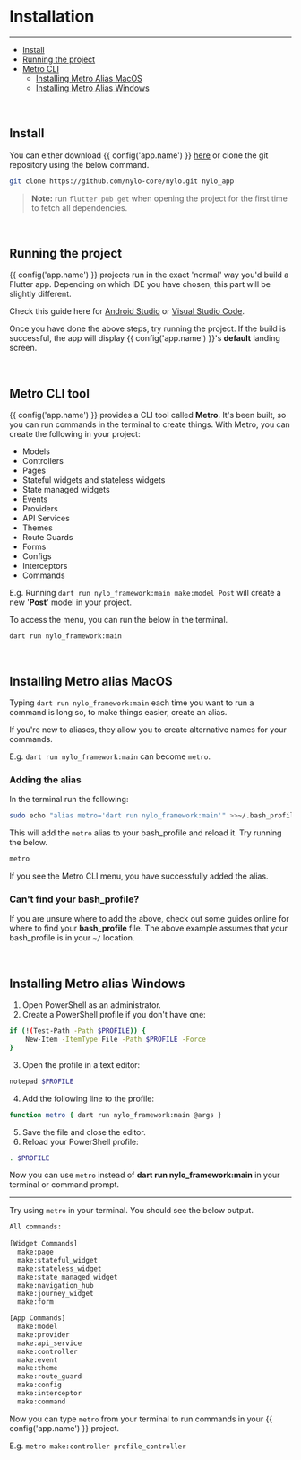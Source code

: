 # Installation

---

<a name="section-1"></a>
- [Install](#install "Install")
- [Running the project](#running-the-project "Running the project")  
- [Metro CLI](#metro-cli "Metro CLI")
  - [Installing Metro Alias MacOS](#installing-metro-alias-macos "Installing Metro Alias MacOS")
  - [Installing Metro Alias Windows](#installing-metro-alias-windows "Installing Metro Alias Windows")

<div id="install"></div>
<br>

## Install

You can either download {{ config('app.name') }} <a href="{{ route('landing.download') }}">here</a> or clone the git repository using the below command.

```bash
git clone https://github.com/nylo-core/nylo.git nylo_app
```

> <b>Note:</b> run `flutter pub get` when opening the project for the first time to fetch all dependencies.

<div id="running-the-project"></div>
<br>

## Running the project

{{ config('app.name') }} projects run in the exact 'normal' way you'd build a Flutter app. Depending on which IDE you have chosen, this part will be slightly different.

Check this guide here for <a href="https://docs.flutter.dev/development/tools/android-studio#running-and-debugging" target="_BLANK">Android Studio</a> or <a  target="_BLANK" href="https://docs.flutter.dev/development/tools/vs-code#run-app-without-breakpoints">Visual Studio Code</a>.

Once you have done the above steps, try running the project.
If the build is successful, the app will display {{ config('app.name') }}'s **default** landing screen.


<div id="metro-cli"></div>
<br>

## Metro CLI tool

{{ config('app.name') }} provides a CLI tool called <b>Metro</b>. 
It's been built, so you can run commands in the terminal to create things. With Metro, you can create the following in your project:

- Models
- Controllers
- Pages
- Stateful widgets and stateless widgets
- State managed widgets
- Events
- Providers
- API Services
- Themes
- Route Guards
- Forms
- Configs
- Interceptors
- Commands

E.g. Running `dart run nylo_framework:main make:model Post` will create a new '**Post**' model in your project.

To access the menu, you can run the below in the terminal.

`dart run nylo_framework:main`

<div id="installing-metro-alias-macos"></div>
<br>

## Installing Metro alias MacOS

Typing `dart run nylo_framework:main` each time you want to run a command is long so, to make things easier, create an alias.

If you're new to aliases, they allow you to create alternative names for your commands.

E.g. `dart run nylo_framework:main` can become `metro`.

### Adding the alias

In the terminal run the following:

``` bash
sudo echo "alias metro='dart run nylo_framework:main'" >>~/.bash_profile && source ~/.bash_profile
```

This will add the `metro` alias to your bash_profile and reload it. Try running the below.

``` bash
metro
```

If you see the Metro CLI menu, you have successfully added the alias.

### Can't find your bash\_profile?

If you are unsure where to add the above, check out some guides online for where to find your <b>bash\_profile</b> file.
The above example assumes that your bash_profile is in your `~/` location.

<div id="installing-metro-alias-windows"></div>
<br>

## Installing Metro alias Windows

1. Open PowerShell as an administrator.
2. Create a PowerShell profile if you don't have one:

``` bash
if (!(Test-Path -Path $PROFILE)) {
    New-Item -ItemType File -Path $PROFILE -Force
}
```

3. Open the profile in a text editor:

``` bash
notepad $PROFILE
```

4. Add the following line to the profile:

``` bash
function metro { dart run nylo_framework:main @args }
```

5. Save the file and close the editor.
6. Reload your PowerShell profile:

``` bash
. $PROFILE
```

Now you can use `metro` instead of **dart run nylo_framework:main** in your terminal or command prompt.

--- 

Try using `metro` in your terminal. You should see the below output.

``` bash    
All commands:
 
[Widget Commands]
  make:page
  make:stateful_widget
  make:stateless_widget
  make:state_managed_widget
  make:navigation_hub
  make:journey_widget
  make:form

[App Commands]
  make:model
  make:provider
  make:api_service
  make:controller
  make:event
  make:theme
  make:route_guard
  make:config
  make:interceptor
  make:command
```

Now you can type `metro` from your terminal to run commands in your {{ config('app.name') }} project.

E.g. `metro make:controller profile_controller`
